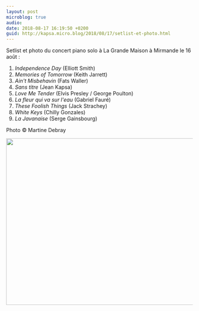 ```yaml
---
layout: post
microblog: true
audio: 
date: 2018-08-17 16:19:50 +0200
guid: http://kapsa.micro.blog/2018/08/17/setlist-et-photo.html
---
```

Setlist et photo du concert piano solo à La Grande Maison à Mirmande le 16 août :
1. _Independence Day_ (Elliott Smith)
2. _Memories of Tomorrow_ (Keith Jarrett)
3. _Ain't Misbehavin_ (Fats Waller)
4. _Sans titre_ (Jean Kapsa)
5. _Love Me Tender_ (Elvis Presley / George Poulton)
6. _La fleur qui va sur l'eau_ (Gabriel Fauré)
7. _These Foolish Things_ (Jack Strachey)
8. _White Keys_ (Chilly Gonzales)
9. _La Javanaise_ (Serge Gainsbourg)

Photo © Martine Debray

<img src="http://www.jeankapsa.com/uploads/2018/09fa521be6.jpg" width="600" height="450" />
